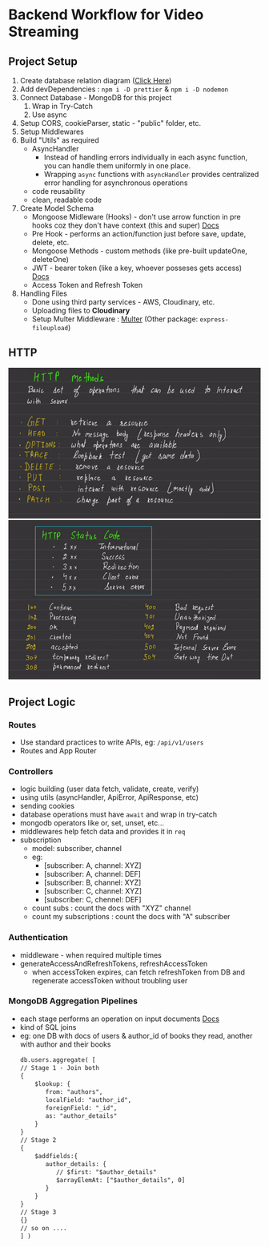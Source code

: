 # Backend Workflow for Video Streaming

## Project Setup

1. Create database relation diagram ([Click Here](https://app.eraser.io/workspace/YtPqZ1VogxGy1jzIDkzj))
2. Add devDependencies : `npm i -D prettier` & `npm i -D nodemon`
3. Connect Database - MongoDB for this project
   1. Wrap in Try-Catch
   2. Use async
4. Setup CORS, cookieParser, static - "public" folder, etc.
5. Setup Middlewares
6. Build "Utils" as required
   - AsyncHandler
     - Instead of handling errors individually in each async function, you can handle them uniformly in one place.
     - Wrapping `async` functions with `asyncHandler` provides centralized error handling for asynchronous operations
   - code reusability
   - clean, readable code
7. Create Model Schema
   - Mongoose Midleware (Hooks) - don't use arrow function in pre hooks coz they don't have context (this and super) [Docs](https://mongoosejs.com/docs/middleware.html)
   - Pre Hook - performs an action/function just before save, update, delete, etc.
   - Mongoose Methods - custom methods (like pre-built updateOne, deleteOne)
   - JWT - bearer token (like a key, whoever posseses gets access) [Docs](https://github.com/auth0/node-jsonwebtoken)
   - Access Token and Refresh Token
8. Handling Files
   - Done using third party services - AWS, Cloudinary, etc.
   - Uploading files to **Cloudinary**
   - Setup Multer Middleware : [Multer](https://github.com/expressjs/multer) (Other package: `express-fileupload`)

## HTTP

![HTTP Methods](image-1.png)
![HTTP Status Code](image.png)

## Project Logic

### Routes

- Use standard practices to write APIs, eg: `/api/v1/users`
- Routes and App Router

### Controllers

- logic building (user data fetch, validate, create, verify)
- using utils (asyncHandler, ApiError, ApiResponse, etc)
- sending cookies
- database operations must have `await` and wrap in try-catch
- mongodb operators like or, set, unset, etc...
- middlewares help fetch data and provides it in `req`
- subscription
  - model: subscriber, channel
  - eg:
    - [subscriber: A, channel: XYZ]
    - [subscriber: A, channel: DEF]
    - [subscriber: B, channel: XYZ]
    - [subscriber: C, channel: XYZ]
    - [subscriber: C, chennel: DEF]
  - count subs : count the docs with "XYZ" channel
  - count my subscriptions : count the docs with "A" subscriber

### Authentication

- middleware - when required multiple times
- generateAccessAndRefreshTokens, refreshAccessToken
  - when accessToken expires, can fetch refreshToken from DB and regenerate accessToken without troubling user

### MongoDB Aggregation Pipelines

- each stage performs an operation on input documents [Docs](https://www.mongodb.com/docs/manual/core/aggregation-pipeline/)
- kind of SQL joins
- eg: one DB with docs of users & author_id of books they read, another with author and their books
  ```
  db.users.aggregate( [
  // Stage 1 - Join both
  {
      $lookup: {
         from: "authors",
         localField: "author_id",
         foreignField: "_id",
         as: "author_details"
      }
  }
  // Stage 2
  {
      $addfields:{
         author_details: {
            // $first: "$author_details"
            $arrayElemAt: ["$author_details", 0]
         }
      }
  }
  // Stage 3
  {}
  // so on ....
  ] )
  ```